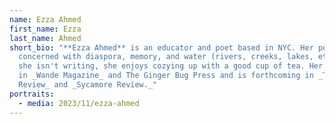 ```yaml
---
name: Ezza Ahmed
first_name: Ezza
last_name: Ahmed
short_bio: "**Ezza Ahmed** is an educator and poet based in NYC. Her poetry is
  concerned with diaspora, memory, and water (rivers, creeks, lakes, etc.). When
  she isn't writing, she enjoys cozying up with a good cup of tea. Her work is
  in _Wande Magazine_ and The Ginger Bug Press and is forthcoming in _The Idaho
  Review_ and _Sycamore Review._"
portraits:
  - media: 2023/11/ezza-ahmed
---
```


